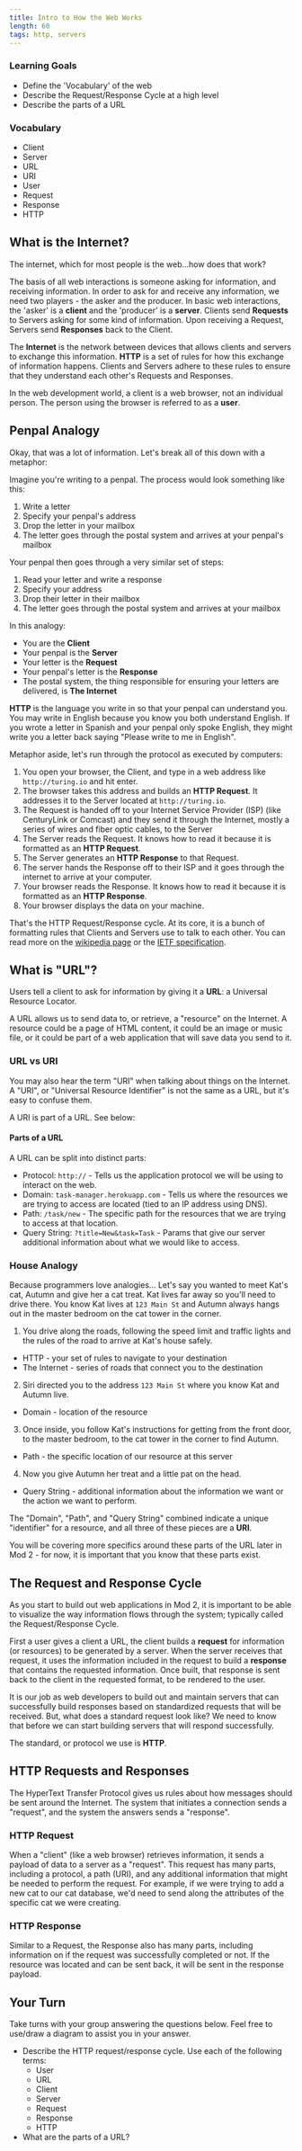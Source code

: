 ```yaml
---
title: Intro to How the Web Works
length: 60
tags: http, servers
---
```


### Learning Goals

* Define the 'Vocabulary' of the web
* Describe the Request/Response Cycle at a high level
* Describe the parts of a URL

### Vocabulary

* Client
* Server
* URL
* URI
* User
* Request
* Response
* HTTP

## What is the Internet?

The internet, which for most people is the web...how does that work?

The basis of all web interactions is someone asking for information, and receiving information. In order to ask for and receive any information, we need two players - the asker and the producer. In basic web interactions, the 'asker' is a **client** and the 'producer' is a **server**. Clients send **Requests** to Servers asking for some kind of information. Upon receiving a Request, Servers send **Responses** back to the Client.

The **Internet** is the network between devices that allows clients and servers to exchange this information. **HTTP** is a set of rules for how this exchange of information happens. Clients and Servers adhere to these rules to ensure that they understand each other's Requests and Responses.

In the web development world, a client is a web browser, not an individual person.  The person using the browser is referred to as a **user**.  

## Penpal Analogy

Okay, that was a lot of information. Let's break all of this down with a metaphor:

Imagine you're writing to a penpal. The process would look something like this:

1. Write a letter
1. Specify your penpal's address
1. Drop the letter in your mailbox
1. The letter goes through the postal system and arrives at your penpal's mailbox

Your penpal then goes through a very similar set of steps:

1. Read your letter and write a response
1. Specify your address
1. Drop their letter in their mailbox
1. The letter goes through the postal system and arrives at your mailbox

In this analogy:

* You are the **Client**
* Your penpal is the **Server**
* Your letter is the **Request**
* Your penpal's letter is the **Response**
* The postal system, the thing responsible for ensuring your letters are delivered, is **The Internet**

**HTTP** is the language you write in so that your penpal can understand you. You may write in English because you know you both understand English. If you wrote a letter in Spanish and your penpal only spoke English, they might write you a letter back saying "Please write to me in English".

Metaphor aside, let's run through the protocol as executed by computers:

1. You open your browser, the Client, and type in a web address like `http://turing.io` and hit enter.
1. The browser takes this address and builds an **HTTP Request**. It addresses it to the Server located at `http://turing.io`.
1. The Request is handed off to your Internet Service Provider (ISP) (like CenturyLink or Comcast) and they send it through the Internet, mostly a series of wires and fiber optic cables, to the Server
1. The Server reads the Request. It knows how to read it because it is formatted as an **HTTP Request**.
1. The Server generates an **HTTP Response** to that Request.
1. The server hands the Response off to their ISP and it goes through the internet to arrive at your computer.
1. Your browser reads the Response. It knows how to read it because it is formatted as an **HTTP Response**.
1. Your browser displays the data on your machine.

That's the HTTP Request/Response cycle. At its core, it is a bunch of formatting rules that Clients and Servers use to talk to each other. You can read more on the [wikipedia page](https://en.wikipedia.org/wiki/Hypertext_Transfer_Protocol) or the [IETF specification](https://tools.ietf.org/html/rfc2616).

## What is "URL"?

Users tell a client to ask for information by giving it a **URL**: a Universal Resource Locator.

A URL allows us to send data to, or retrieve, a "resource" on the Internet. A resource could be a page of HTML content, it could be an image or music file, or it could be part of a web application that will save data you send to it.

### URL vs URI

You may also hear the term "URI" when talking about things on the Internet. A "URI", or "Universal Resource Identifier" is not the same as a URL, but it's easy to confuse them.

A URI is part of a URL. See below:

#### Parts of a URL

A URL can be split into distinct parts:

* Protocol: `http://` - Tells us the application protocol we will be using to interact on the web.
* Domain: `task-manager.herokuapp.com` - Tells us where the resources we are trying to access are located (tied to an IP address using DNS).
* Path: `/task/new` - The specific path for the resources that we are trying to access at that location.
* Query String: `?title=New&task=Task` - Params that give our server additional information about what we would like to access.

### House Analogy
Because programmers love analogies...
Let's say you wanted to meet Kat's cat, Autumn and give her a cat treat. Kat lives far away so you'll need to drive there. You know Kat lives at `123 Main St` and Autumn always hangs out in the master bedroom on the cat tower in the corner.

1. You drive along the roads, following the speed limit and traffic lights and the rules of the road to arrive at Kat's house safely.
  - HTTP - your set of rules to navigate to your destination
  - The Internet - series of roads that connect you to the destination
2. Siri directed you to the address `123 Main St` where you know Kat and Autumn live.
  - Domain - location of the resource
3. Once inside, you follow Kat's instructions for getting from the front door, to the master bedroom, to the cat tower in the corner to find Autumn.
  - Path - the specific location of our resource at this server
4. Now you give Autumn her treat and a little pat on the head.
  - Query String - additional information about the information we want or the action we want to perform.



The "Domain", "Path", and "Query String" combined indicate a unique "identifier" for a resource, and all three of these pieces are a **URI**.

You will be covering more specifics around these parts of the URL later in Mod 2 - for now, it is important that you know that these parts exist.

## The Request and Response Cycle

As you start to build out web applications in Mod 2, it is important to be able to visualize the way information flows through the system; typically called the Request/Response Cycle.

First a user gives a client a URL, the client builds a **request** for information (or resources) to be generated by a server.  When the server receives that request, it uses the information included in the request to build a **response** that contains the requested information. Once built, that response is sent back to the client in the requested format, to be rendered to the user.

It is our job as web developers to build out and maintain servers that can successfully build responses based on standardized requests that will be received.  But, what does a standard request look like?  We need to know that before we can start building servers that will respond successfully.

The standard, or protocol we use is **HTTP**.

## HTTP Requests and Responses

The HyperText Transfer Protocol gives us rules about how messages should be sent around the Internet. The system that initiates a connection sends a "request", and the system the answers sends a "response".

### HTTP Request

When a "client" (like a web browser) retrieves information, it sends a payload of data to a server as a "request". This request has many parts, including a protocol, a path (URI), and any additional information that might be needed to perform the request. For example, if we were trying to add a new cat to our cat database, we'd need to send along the attributes of the specific cat we were creating.

### HTTP Response

Similar to a Request, the Response also has many parts, including information on if the request was successfully completed or not. If the resource was located and can be sent back, it will be sent in the response payload.


## Your Turn

Take turns with your group answering the questions below. Feel free to use/draw a diagram to assist you in your answer.

* Describe the HTTP request/response cycle. Use each of the following terms:
  * User
  * URL
  * Client
  * Server
  * Request
  * Response
  * HTTP
* What are the parts of a URL?

